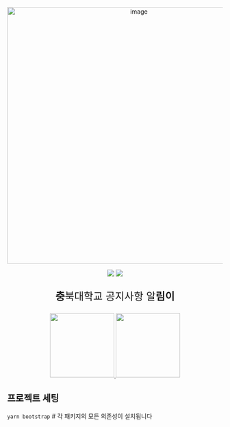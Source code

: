 <div align="center">
  <img width="600" alt="image" src="https://user-images.githubusercontent.com/38103082/100120789-b1b31e00-2ebb-11eb-93d7-6dc393d33949.png">
</div>
<p align="center">
<div align="center"><img src="https://img.shields.io/badge/license-MIT-brightgreen"/> <img src="https://img.shields.io/badge/version-2.0.0-brightgreen"/></div>
</p>

<p align="center" style="font-size:1.5rem"><strong>충</strong>북대학교 공지사항 알<strong>림이</strong></p>

<p align="center">
<a href="https://play.google.com/store/apps/details?id=com.jaryapp.cmi&hl=ko&gl=US">
<img src="https://play.google.com/intl/en_us/badges/images/generic/en_badge_web_generic.png?hl=ko" width="150px">
</a>
<a href="https://apps.apple.com/kr/app/%EC%B6%A9%EB%A6%BC%EC%9D%B4/id1542030436">
<img src="https://user-images.githubusercontent.com/49256790/143902573-6da748ac-40fa-4613-89cd-b582e31686f3.png" width="150px">
</a>
</p>

## 프로젝트 세팅
`yarn bootstrap` # 각 패키지의 모든 의존성이 설치됩니다
